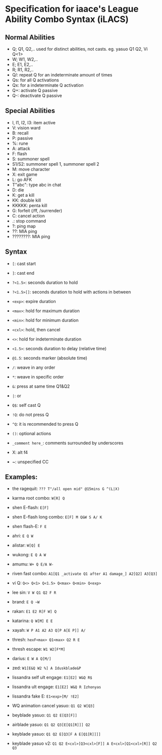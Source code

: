 # Specification for iaace's League Ability Combo Syntax (iLACS)

## Normal Abilities
- Q; Q1, Q2,.. used for distinct abilities, not casts. eg. yasuo Q1 Q2, Vi Q<1>
- W; W1, W2,..
- E; E1, E2,..
- R; R1, R2,..
- Q/: repeat Q for an indeterminate amount of times
- Qs: for all Q activations
- Qx: for a indeterminate Q activation
- Q+: activate Q passive
- Q-: deactivate Q passive

## Special Abilities
- I, I1, I2, I3: item active
- V: vision ward
- B: recall
- P: passive
- %: rune
- A: attack
- F: flash
- S: summoner spell
- S1/S2: summoner spell 1, summoner spell 2
- M: move character
- X: exit game
- L: go AFK
- T"abc": type abc in chat
- D: die
- K: get a kill
- KK: double kill
- KKKKK: penta kill
- G: forfeit (/ff, /surrender)
- C: cancel action
- .: stop command
- ?: ping map
- ??: MIA ping
- ????????: MIA ping


## Syntax
- `[`: cast start
- `]`: cast end
- `?<1.5>`: seconds duration to hold
- `?<1.5>[]`: seconds duration to hold with actions in between
- `<exp>`: expire duration
- `<max>`: hold for maximum duration
- `<min>`: hold for minimum duration
- `<cxl>`: hold, then cancel
- `<>`: hold for indeterminate duration
- `<1.5>`: seconds duration to delay (relative time)
- `@1.5`: seconds marker (absolute time)
- `/`: weave in any order
- `*`: weave in specific order
- `&`: press at same time Q1&Q2
- `|`: or
- `Q$`: self cast Q
- `!Q`: do not press Q
- `^Q`: it is recommended to press Q
- `()`: optional actions
- `_comment here_`: comments surrounded by underscores
- X: alt f4

- ~: unspecified CC

## Examples:
- the ragequit: `??? T"/all open mid" @15mins G ^(L|X)`
- karma root combo: `W[R] Q`
- shen E-flash: `E[F]`
- shen E-flash long combo: `E[F] M Q&W S A/ K`
- shen flash-E: `F E`
- ahri: `E Q W`
- alistar: `W[Q] E`
- wukong: `E Q A W`
- amumu: `W+ Q E/A W-`
- riven fast combo: `A1[Q1 _activate Q1 after A1 damage_] A2[Q2] A3[Q3]`
- vi Q: `Q<> Q<1> Q<1.5> Q<max> Q<min> Q<exp>`
- lee sin: `V W Q1 Q2 F R`
- brand: `E Q ~W`
- rakan: `E1 E2 R[F W] Q`
- katarina: `Q W[M] E E`
- xayah: `W P A1 A2 A3 Q[P A[E P]] A/`
- thresh: `hexF<max> Q1<max> Q2 R E`
- thresh escape: `W1 W2[F*M]`
- darius: `E W A Q[M/]`
- zed: `W1[E&Q W2 %] A Iduskblade&P`
- lissandra self ult engage: `E1[E2] W&Q R$`
- lissandra ult engage: `E1[E2] W&Q R Izhonyas`
- lissandra fake E: `E1<exp>[M/ !E2]`

- WQ animation cancel yasuo: `Q1 Q2 W[Q3]`
- beyblade yasuo: `Q1 Q2 E[Q3[F]]`
- airblade yasuo: `Q1 Q2 Q3[E[Q1[R]]] Q2`
- keyblade yasuo: `Q1 Q2 E[Q3[F A E[Q1[R]]]]`
- keyblade yasuo v2: `Q1 Q2 E<cxl>[Q3<cxl>[F]] A E<cxl>[Q1<cxl>[R]] Q2 Q3`
